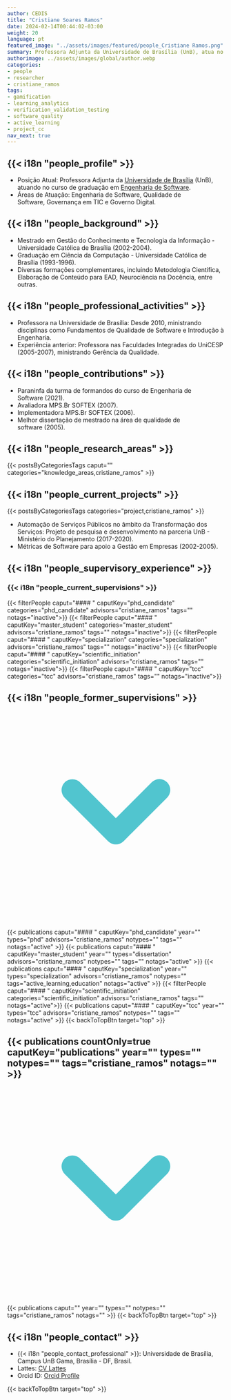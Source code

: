 ```yaml
---
author: CEDIS
title: "Cristiane Soares Ramos"
date: 2024-02-14T00:44:02-03:00
weight: 20
language: pt
featured_image: "../assets/images/featured/people_Cristiane Ramos.png"
summary: Professora Adjunta da Universidade de Brasília (UnB), atua no curso de graduação em Engenharia de Software​​.
authorimage: ../assets/images/global/author.webp
categories:
- people
- researcher
- cristiane_ramos
tags: 
- gamification
- learning_analytics
- verification_validation_testing
- software_quality
- active_learning
- project_cc
nav_next: true
---
```

<div id="top"></div>

## {{< i18n "people_profile" >}}
- Posição Atual: Professora Adjunta da [Universidade de Brasília](https://www.unb.br/) (UnB), atuando no curso de graduação em [Engenharia de Software](http://software.unb.br/)​​.
- Áreas de Atuação: Engenharia de Software, Qualidade de Software, Governança em TIC e Governo Digital​​.

## {{< i18n "people_background" >}}
- Mestrado em Gestão do Conhecimento e Tecnologia da Informação - Universidade Católica de Brasília (2002-2004).
- Graduação em Ciência da Computação - Universidade Católica de Brasília (1993-1996)​​.
- Diversas formações complementares, incluindo Metodologia Científica, Elaboração de Conteúdo para EAD, Neurociência na Docência, entre outras​​.

## {{< i18n "people_professional_activities" >}}
- Professora na Universidade de Brasília: Desde 2010, ministrando disciplinas como Fundamentos de Qualidade de Software e Introdução à Engenharia​​.
- Experiência anterior: Professora nas Faculdades Integradas do UniCESP (2005-2007), ministrando Gerência da Qualidade​​.

## {{< i18n "people_contributions" >}}
- Paraninfa da turma de formandos do curso de Engenharia de Software (2021).
- Avaliadora MPS.Br SOFTEX (2007).
- Implementadora MPS.Br SOFTEX (2006).
- Melhor dissertação de mestrado na área de qualidade de software (2005)​​.

## {{< i18n "people_research_areas" >}}
{{< postsByCategoriesTags caput="" categories="knowledge_areas,cristiane_ramos" >}}

## {{< i18n "people_current_projects" >}}
{{< postsByCategoriesTags categories="project,cristiane_ramos" >}}
- Automação de Serviços Públicos no âmbito da Transformação dos Serviços: Projeto de pesquisa e desenvolvimento na parceria UnB - Ministério do Planejamento (2017-2020).
- Métricas de Software para apoio a Gestão em Empresas (2002-2005)​​.

## {{< i18n "people_supervisory_experience" >}}
### {{< i18n "people_current_supervisions" >}}
{{< filterPeople caput="#### " caputKey="phd_candidate" categories="phd_candidate" advisors="cristiane_ramos" tags="" notags="inactive">}}
{{< filterPeople caput="#### " caputKey="master_student" categories="master_student" advisors="cristiane_ramos" tags="" notags="inactive">}}
{{< filterPeople caput="#### " caputKey="specialization" categories="specialization" advisors="cristiane_ramos" tags="" notags="inactive">}}
{{< filterPeople caput="#### " caputKey="scientific_initiation" categories="scientific_initiation" advisors="cristiane_ramos" tags="" notags="inactive">}}
{{< filterPeople caput="#### " caputKey="tcc" categories="tcc" advisors="cristiane_ramos" tags="" notags="inactive">}}
<div id="previous-collaborators" x-data="{ showPrevious: false }">
    <h2 id="former-collaborators-title" @click="showPrevious = !showPrevious" class="text-xl font-bold mb-2 cursor-pointer flex items-center text-primary-900">
      {{< i18n "people_former_supervisions" >}}
      <svg :class="{'rotate-0': !showPrevious, 'rotate-180': showPrevious}" class="ml-2 h-5 w-5 transform transition-transform duration-200" xmlns="http://www.w3.org/2000/svg" viewBox="0 0 20 20" fill="#51C5CF"><path fill-rule="evenodd" d="M5.293 7.293a1 1 0 011.414 0L10 10.586l3.293-3.293a1 1 0 111.414 1.414l-4 4a1 1 0 01-1.414 0l-4-4a1 1 0 010-1.414z" clip-rule="evenodd" /></svg>
    </h2>
    <div x-show="showPrevious" x-cloak>
    {{< publications caput="#### " caputKey="phd_candidate"  year="" types="phd" advisors="cristiane_ramos" notypes="" tags="" notags="active" >}}
    {{< publications caput="#### " caputKey="master_student" year="" types="dissertation" advisors="cristiane_ramos" notypes="" tags="" notags="active" >}}
    {{< publications caput="#### " caputKey="specialization" year="" types="specialization" advisors="cristiane_ramos" notypes="" tags="active_learning,education" notags="active" >}}
    {{< filterPeople caput="#### " caputKey="scientific_initiation" categories="scientific_initiation" advisors="cristiane_ramos" tags="" notags="active">}}
    {{< publications caput="#### " caputKey="tcc" year="" types="tcc" advisors="cristiane_ramos" notypes="" tags="" notags="active" >}}
    {{< backToTopBtn target="top" >}}
    </div>
  </div>

<div id="npublications-section" x-data="{ showPublications: false }">
    <h2 id="npublications-title" @click="showPublications = !showPublications" class="text-xl font-bold mb-2 cursor-pointer flex items-center text-primary-900">
      {{< publications countOnly=true caputKey="publications" year="" types="" notypes="" tags="cristiane_ramos" notags="" >}}
      <svg :class="{'rotate-0': !showPublications, 'rotate-180': showPublications}" class="ml-2 h-5 w-5 transform transition-transform duration-200" xmlns="http://www.w3.org/2000/svg" viewBox="0 0 20 20" fill="#51C5CF"><path fill-rule="evenodd" d="M5.293 7.293a1 1 0 011.414 0L10 10.586l3.293-3.293a1 1 0 111.414 1.414l-4 4a1 1 0 01-1.414 0l-4-4a1 1 0 010-1.414z" clip-rule="evenodd" /></svg>
    </h2>
    <div x-show="showPublications" x-cloak>
      {{< publications caput="" year="" types="" notypes="" tags="cristiane_ramos" notags="" >}}
      {{< backToTopBtn target="top" >}}
    </div>
</div>

## {{< i18n "people_contact" >}}
- {{< i18n "people_contact_professional" >}}: Universidade de Brasília, Campus UnB Gama, Brasília - DF, Brasil.
- Lattes: [CV Lattes](http://lattes.cnpq.br/9950213660160161)
- ​​Orcid ID: [Orcid Profile](https://orcid.org/0000-0002-6235-5590)

{{< backToTopBtn target="top" >}}